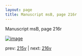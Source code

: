 ```yaml
---
layout: page
title: Manuscript msB, page 216r
---
```


Manuscript msB, page 216r

[![image](http://www.homermultitext.org/iipsrv?OBJ=IIP,1.0&FIF=/project/homer/pyramidal/deepzoom/hmt/vbbifolio/pending/vb_215v_216r.tif&WID=100&CVT=JPEG)](http://www.homermultitext.org/ict2/?urn=urn:cite2:hmt:vbbifolio.pending:vb_215v_216r)

prev:  [215v](../215v) | next:  [216v](../216v)

